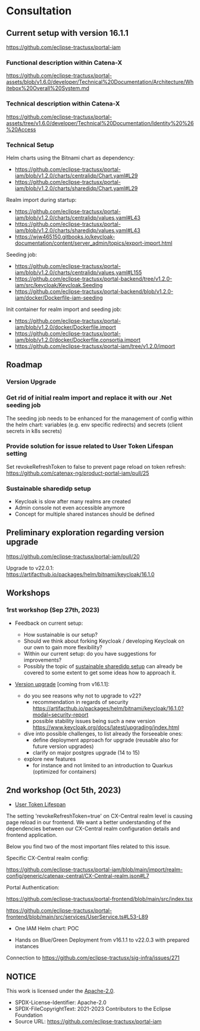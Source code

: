 # Consultation

## Current setup with version 16.1.1

<https://github.com/eclipse-tractusx/portal-iam>

### Functional description within Catena-X

<https://github.com/eclipse-tractusx/portal-assets/blob/v1.6.0/developer/Technical%20Documentation/Architecture/Whitebox%20Overall%20System.md>

### Technical description within Catena-X

<https://github.com/eclipse-tractusx/portal-assets/tree/v1.6.0/developer/Technical%20Documentation/Identity%20%26%20Access>

### Technical Setup

Helm charts using the Bitnami chart as dependency:

* <https://github.com/eclipse-tractusx/portal-iam/blob/v1.2.0/charts/centralidp/Chart.yaml#L29>
* <https://github.com/eclipse-tractusx/portal-iam/blob/v1.2.0/charts/sharedidp/Chart.yaml#L29>

Realm import during startup:

* <https://github.com/eclipse-tractusx/portal-iam/blob/v1.2.0/charts/centralidp/values.yaml#L43>
* <https://github.com/eclipse-tractusx/portal-iam/blob/v1.2.0/charts/sharedidp/values.yaml#L43>
* <https://wjw465150.gitbooks.io/keycloak-documentation/content/server_admin/topics/export-import.html>

Seeding job:

* <https://github.com/eclipse-tractusx/portal-iam/blob/v1.2.0/charts/centralidp/values.yaml#L155>
* <https://github.com/eclipse-tractusx/portal-backend/tree/v1.2.0-iam/src/keycloak/Keycloak.Seeding>
* <https://github.com/eclipse-tractusx/portal-backend/blob/v1.2.0-iam/docker/Dockerfile-iam-seeding>

Init container for realm import and seeding job:

* <https://github.com/eclipse-tractusx/portal-iam/blob/v1.2.0/docker/Dockerfile.import>
* <https://github.com/eclipse-tractusx/portal-iam/blob/v1.2.0/docker/Dockerfile.consortia.import>
* <https://github.com/eclipse-tractusx/portal-iam/tree/v1.2.0/import>

## Roadmap

### Version Upgrade

### Get rid of initial realm import and replace it with our .Net seeding job

The seeding job needs to be enhanced for the management of config within the helm chart: variables (e.g. env specific redirects) and secrets (client secrets in k8s secrets)

### Provide solution for issue related to User Token Lifespan setting

Set revokeRefreshToken to false to prevent page reload on token refresh: <https://github.com/catenax-ng/product-portal-iam/pull/25>

### Sustainable sharedidp setup

* Keycloak is slow after many realms are created
* Admin console not even accessible anymore
* Concept for multiple shared instances should be defined

## Preliminary exploration regarding version upgrade

<https://github.com/eclipse-tractusx/portal-iam/pull/20>

Upgrade to v22.0.1: <https://artifacthub.io/packages/helm/bitnami/keycloak/16.1.0>

## Workshops

### 1rst workshop (Sep 27th, 2023)

* Feedback on current setup:
  * How sustainable is our setup?
  * Should we think about forking Keycloak / developing Keycloak on our own to gain more flexibility?
  * Within our current setup: do you have suggestions for improvements?
  * Possibly the topic of [sustainable sharedidp setup](#sustainable-sharedidp-setup) can already be covered to some extent to get some ideas how to approach it.

* [Version upgrade](#version-upgrade) [coming from v16.1.1]:
  * do you see reasons why not to upgrade to v22?
    * recommendation in regards of security <https://artifacthub.io/packages/helm/bitnami/keycloak/16.1.0?modal=security-report>
    * possible stability issues being such a new version <https://www.keycloak.org/docs/latest/upgrading/index.html>
  * dive into possible challenges, to list already the forseeable ones:
    * define deployment approach for upgrade (reusable also for future version upgrades)
    * clarify on major postgres upgrade (14 to 15)
  * explore new features
    * for instance and not limited to an introduction to Quarkus (optimized for containers)

## 2nd workshop (Oct 5th, 2023)

* [User Token Lifespan](#provide-solution-for-issue-related-to-user-token-lifespan-setting)

The setting 'revokeRefreshToken=true' on CX-Central realm level is causing page reload in our frontend.
We want a better understanding of the dependencies between our CX-Central realm configuration details and frontend application.

Below you find two of the most important files related to this issue.

Specific CX-Central realm config:

https://github.com/eclipse-tractusx/portal-iam/blob/main/import/realm-config/generic/catenax-central/CX-Central-realm.json#L7

Portal Authentication:

https://github.com/eclipse-tractusx/portal-frontend/blob/main/src/index.tsx

https://github.com/eclipse-tractusx/portal-frontend/blob/main/src/services/UserService.ts#L53-L89

* One IAM Helm chart: POC

* Hands on Blue/Green Deployment from v16.1.1 to v22.0.3 with prepared instances

Connection to https://github.com/eclipse-tractusx/sig-infra/issues/271

## NOTICE

This work is licensed under the [Apache-2.0](https://www.apache.org/licenses/LICENSE-2.0).

- SPDX-License-Identifier: Apache-2.0
- SPDX-FileCopyrightText: 2021-2023 Contributors to the Eclipse Foundation
- Source URL: https://github.com/eclipse-tractusx/portal-iam
